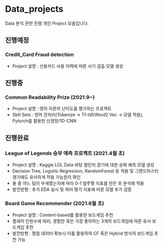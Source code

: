 # Data_projects

Data 분석 관련 진행 개인 Project 모음입니다.

## 진행예정

### Credit_Card Fraud detection
- Project 설명 : 신용카드 사용 이력에 따른 사기 검출 모델 생성

## 진행중

### Common Readability Prize (2021.9~)
- Project 설명 : 영어 지문의 난이도를 평가하는 프로젝트
- Skill Sets : 영어 전처리(Tokenize -> Tf-Idf/Word2 Vec -> 모델 적용), Pytorch를 활용한 신경망/1D-CNN


## 진행완료

### League of Legends 승부 예측 프로젝트 (2021.4월 초)
- Project 설명 : Kaggle LOL Data 바탕 챌린저 경기에 대한 승패 예측 모델 생성
- Decision Tree, Logistic Regression, RandomForest 등 적용 및 그랜드마스터 경기에도 유사하게 적용 가능한지 확인
- 둘 중 어느 팀이 우세했는지에 따라 0-1 범주형 지표를 만든 후 분석에 적용
- 발전방향 : 추가 EDA 실시 및 여러 평가 지표에 따른 모델 추가 검증

### Board Game Recommender (2021.6월 초)
- Project 설명 : Content-based를 활용한 보드게임 추천
- 플레이 인원수에 따라, 경험한 혹은 가장 좋아하는 3개의 보드게임에 따른 유사 보드게임 추천
- 발전방향 : 평점 데이터 확보시 이를 활용하여 CF 혹은 Hybrid 방식의 보드게임 추천 가능
